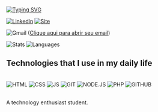 ###
[![Typing SVG](https://readme-typing-svg.herokuapp.com/?color=00bfbf&size=35&center=true&vCenter=true&width=1000&lines=HI+👋,+WELCOME+TO+MY+PROFILE!+:%29)](https://git.io/typing-svg)

[![Linkedin](https://img.shields.io/badge/LinkedIn-0077B5?style=for-the-badge&logo=linkedin&logoColor=white)](https://www.linkedin.com/in/brenocoutinho/)
[![Site](https://img.shields.io/badge/website-000000?style=for-the-badge&logo=About.me&logoColor=white)](https://brenolsc.github.io/NovoPortfolio/)

![Gmail](https://img.shields.io/badge/Gmail-D14836?style=for-the-badge&logo=gmail&logoColor=white)
(<a href="mailto:seuemail@provedor.com">Clique aqui para abrir seu email</a>)

![Stats](https://github-readme-stats.vercel.app/api?username=brenolsc&show_icons=true&theme=dracula&count_private=true&hide_border=false&include_all_commits=true)
![Languages](https://github-readme-stats.vercel.app/api/top-langs/?username=brenolsc&layout=compact&show_icons=true&hide_border=false&theme=dracula&langs_count=5)

## Technologies that I use in my daily life

<div style="display: inline_block"><br/>
  <img align="center" alt="HTML" src="https://img.shields.io/badge/HTML5-E34F26?style=for-the-badge&logo=html5&logoColor=white" />
  <img align="center" alt="CSS" src="https://img.shields.io/badge/CSS3-1572B6?style=for-the-badge&logo=css3&logoColor=white" />
  <img align="center" alt="JS" src="https://img.shields.io/badge/JavaScript-F7DF1E?style=for-the-badge&logo=javascript&logoColor=black" />
  <img align="center" alt="GIT" src="https://img.shields.io/badge/GIT-E44C30?style=for-the-badge&logo=git&logoColor=white" />
  <img align="center" alt="NODE.JS" src="https://img.shields.io/badge/Node.js-43853D?style=for-the-badge&logo=node.js&logoColor=white" />
  <img align="center" alt="PHP" src="https://img.shields.io/badge/PHP-777BB4?style=for-the-badge&logo=php&logoColor=white" />
  <img align="center" alt="GITHUB" src="https://img.shields.io/badge/GitHub-100000?style=for-the-badge&logo=github&logoColor=white" />
  
  
</div><br/>

A technology enthusiast student.
